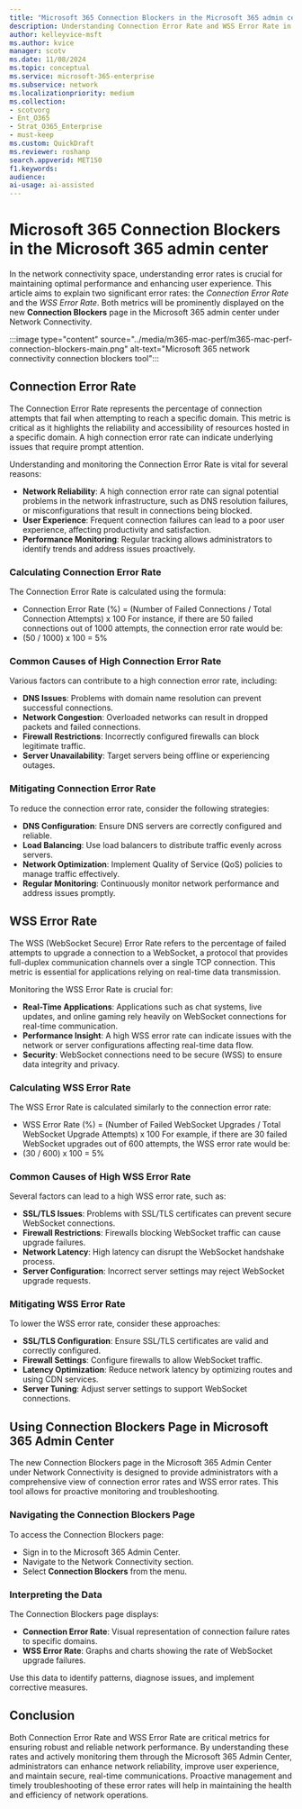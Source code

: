 ```yaml
---  
title: "Microsoft 365 Connection Blockers in the Microsoft 365 admin center"  
description: Understanding Connection Error Rate and WSS Error Rate in Microsoft 365 Network Connectivity
author: kelleyvice-msft
ms.author: kvice  
manager: scotv
ms.date: 11/08/2024  
ms.topic: conceptual
ms.service: microsoft-365-enterprise  
ms.subservice: network  
ms.localizationpriority: medium
ms.collection:
- scotvorg
- Ent_O365
- Strat_O365_Enterprise
- must-keep
ms.custom: QuickDraft
ms.reviewer: roshanp  
search.appverid: MET150  
f1.keywords:  
audience:  
ai-usage: ai-assisted  
---  
```


# Microsoft 365 Connection Blockers in the Microsoft 365 admin center

In the network connectivity space, understanding error rates is crucial for maintaining optimal performance and enhancing user experience. This article aims to explain two significant error rates: the *Connection Error Rate* and the *WSS Error Rate*. Both metrics will be prominently displayed on the new **Connection Blockers** page in the Microsoft 365 admin center under Network Connectivity.

:::image type="content" source="../media/m365-mac-perf/m365-mac-perf-connection-blockers-main.png" alt-text="Microsoft 365 network connectivity connection blockers tool":::
 
## Connection Error Rate

The Connection Error Rate represents the percentage of connection attempts that fail when attempting to reach a specific domain. This metric is critical as it highlights the reliability and accessibility of resources hosted in a specific domain. A high connection error rate can indicate underlying issues that require prompt attention.

Understanding and monitoring the Connection Error Rate is vital for several reasons:

- **Network Reliability**: A high connection error rate can signal potential problems in the network infrastructure, such as DNS resolution failures, or misconfigurations that result in connections being blocked.
- **User Experience**: Frequent connection failures can lead to a poor user experience, affecting productivity and satisfaction.
- **Performance Monitoring**: Regular tracking allows administrators to identify trends and address issues proactively.

### Calculating Connection Error Rate

The Connection Error Rate is calculated using the formula:

- Connection Error Rate (%) = (Number of Failed Connections / Total Connection Attempts) x 100
For instance, if there are 50 failed connections out of 1000 attempts, the connection error rate would be:
- (50 / 1000) x 100 = 5%

### Common Causes of High Connection Error Rate

Various factors can contribute to a high connection error rate, including:

- **DNS Issues**: Problems with domain name resolution can prevent successful connections.
- **Network Congestion**: Overloaded networks can result in dropped packets and failed connections.
- **Firewall Restrictions**: Incorrectly configured firewalls can block legitimate traffic.
- **Server Unavailability**: Target servers being offline or experiencing outages.

### Mitigating Connection Error Rate

To reduce the connection error rate, consider the following strategies:

- **DNS Configuration**: Ensure DNS servers are correctly configured and reliable.
- **Load Balancing**: Use load balancers to distribute traffic evenly across servers.
- **Network Optimization**: Implement Quality of Service (QoS) policies to manage traffic effectively.
- **Regular Monitoring**: Continuously monitor network performance and address issues promptly.

## WSS Error Rate

The WSS (WebSocket Secure) Error Rate refers to the percentage of failed attempts to upgrade a connection to a WebSocket, a protocol that provides full-duplex communication channels over a single TCP connection. This metric is essential for applications relying on real-time data transmission.

Monitoring the WSS Error Rate is crucial for:

- **Real-Time Applications**: Applications such as chat systems, live updates, and online gaming rely heavily on WebSocket connections for real-time communication.
- **Performance Insight**: A high WSS error rate can indicate issues with the network or server configurations affecting real-time data flow.
- **Security**: WebSocket connections need to be secure (WSS) to ensure data integrity and privacy.

### Calculating WSS Error Rate

The WSS Error Rate is calculated similarly to the connection error rate:

- WSS Error Rate (%) = (Number of Failed WebSocket Upgrades / Total WebSocket Upgrade Attempts) x 100
For example, if there are 30 failed WebSocket upgrades out of 600 attempts, the WSS error rate would be:
- (30 / 600) x 100 = 5%

### Common Causes of High WSS Error Rate

Several factors can lead to a high WSS error rate, such as:

- **SSL/TLS Issues**: Problems with SSL/TLS certificates can prevent secure WebSocket connections.
- **Firewall Restrictions**: Firewalls blocking WebSocket traffic can cause upgrade failures.
- **Network Latency**: High latency can disrupt the WebSocket handshake process.
- **Server Configuration**: Incorrect server settings may reject WebSocket upgrade requests.

### Mitigating WSS Error Rate

To lower the WSS error rate, consider these approaches:

- **SSL/TLS Configuration**: Ensure SSL/TLS certificates are valid and correctly configured.
- **Firewall Settings**: Configure firewalls to allow WebSocket traffic.
- **Latency Optimization**: Reduce network latency by optimizing routes and using CDN services.
- **Server Tuning**: Adjust server settings to support WebSocket connections.

## Using Connection Blockers Page in Microsoft 365 Admin Center

The new Connection Blockers page in the Microsoft 365 Admin Center under Network Connectivity is designed to provide administrators with a comprehensive view of connection error rates and WSS error rates. This tool allows for proactive monitoring and troubleshooting.

### Navigating the Connection Blockers Page

To access the Connection Blockers page:

- Sign in to the Microsoft 365 Admin Center.
- Navigate to the Network Connectivity section.
- Select **Connection Blockers** from the menu.

### Interpreting the Data

The Connection Blockers page displays:

- **Connection Error Rate**: Visual representation of connection failure rates to specific domains.
- **WSS Error Rate**: Graphs and charts showing the rate of WebSocket upgrade failures.

Use this data to identify patterns, diagnose issues, and implement corrective measures.

## Conclusion

Both Connection Error Rate and WSS Error Rate are critical metrics for ensuring robust and reliable network performance. By understanding these rates and actively monitoring them through the Microsoft 365 Admin Center, administrators can enhance network reliability, improve user experience, and maintain secure, real-time communications. Proactive management and timely troubleshooting of these error rates will help in maintaining the health and efficiency of network operations.
